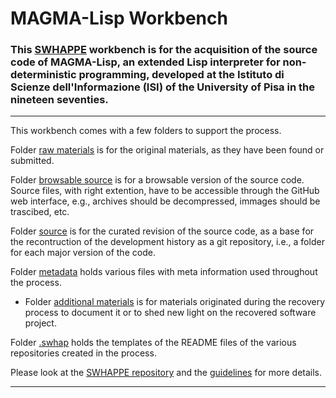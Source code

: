 # MAGMA-Lisp Workbench

### This [SWHAPPE](https://github.com/Unipisa/SWHAPPE) workbench is for the acquisition of the source code of MAGMA-Lisp, an extended Lisp interpreter for non-deterministic programming, developed at the Istituto di Scienze dell'Informazione (ISI) of the University of Pisa in the nineteen seventies.
-------------------

This workbench comes with a few folders to support the process.

Folder [raw materials](./raw_materials) is for the original materials, as they have been found or submitted.

Folder [browsable source](./browsable_source) is for a browsable version of the source code. Source files, with right extention, have to be accessible through the GitHub web interface, e.g., archives should be decompressed, immages should be trascibed, etc.

Folder [source](./source) is for the curated revision of the source code, as a base for the recontruction of the development history as a git repository, i.e., a folder for each major version of the code.

Folder [metadata](./metadata) holds various files with meta information used throughout the process. 

- Folder [additional materials](./additional_materials) is for materials originated during the recovery process to document it or to shed new light on the recovered software project.

Folder [.swhap](./.swhap) holds the templates of the README files of the various repositories created in the process.

Please look at the [SWHAPPE repository](https://github.com/Unipisa/SWHAPPE/blob/master/README.md) and the [guidelines](https://github.com/SoftwareHeritage/swhapguide/blob/master/SWHAP%40Pisa.pdf)  for more details.

-------------------
